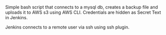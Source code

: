 Simple bash script that connects to a mysql db, creates a backup file and uploads it to AWS s3 using AWS CLI.
Credentials are hidden as Secret Text in Jenkins.

Jenkins connects to a remote user via ssh using ssh plugin.
